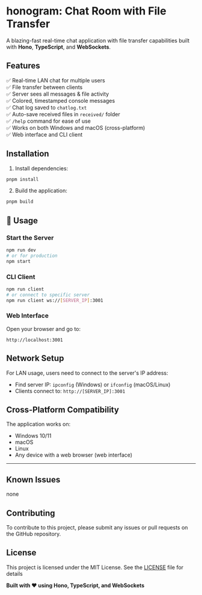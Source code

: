 # honogram: Chat Room with File Transfer

A blazing-fast real-time chat application with file transfer capabilities built with **Hono**, **TypeScript**, and **WebSockets**.

## Features

✅ Real-time LAN chat for multiple users  
✅ File transfer between clients  
✅ Server sees all messages & file activity  
✅ Colored, timestamped console messages  
✅ Chat log saved to `chatlog.txt`  
✅ Auto-save received files in `received/` folder  
✅ `/help` command for ease of use  
✅ Works on both Windows and macOS (cross-platform)  
✅ Web interface and CLI client  

## Installation

1. Install dependencies:
```bash
pnpm install
```

2. Build the application:
```bash
pnpm build
```

## 🚀 Usage

### Start the Server
```bash
npm run dev
# or for production
npm start
```

### CLI Client
```bash
npm run client
# or connect to specific server
npm run client ws://[SERVER_IP]:3001
```

### Web Interface
Open your browser and go to:
```
http://localhost:3001
```

## Network Setup

For LAN usage, users need to connect to the server's IP address:
- Find server IP: `ipconfig` (Windows) or `ifconfig` (macOS/Linux)
- Clients connect to: `http://[SERVER_IP]:3001`

## Cross-Platform Compatibility

The application works on:
- Windows 10/11
- macOS
- Linux
- Any device with a web browser (web interface)

---

## Known Issues

none

## Contributing

To contribute to this project, please submit any issues or pull requests on the GitHub repository.

## License

This project is licensed under the MIT License.  See the [LICENSE](LICENSE) file for details

**Built with ❤️ using Hono, TypeScript, and WebSockets**
